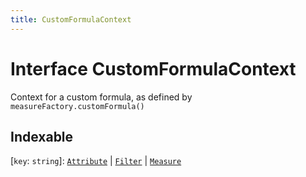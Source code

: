 ```yaml
---
title: CustomFormulaContext
---
```


# Interface CustomFormulaContext

Context for a custom formula, as defined by `measureFactory.customFormula()`

## Indexable

 \[`key`: `string`\]: [`Attribute`](interface.Attribute.md) \| [`Filter`](interface.Filter.md) \| [`Measure`](interface.Measure.md)
